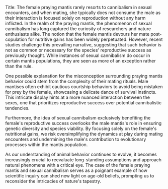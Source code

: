 Title: The female praying mantis rarely resorts to cannibalism in sexual encounters, and when mating, she typically does not consume the male as their interaction is focused solely on reproduction without any harm inflicted.
In the realm of the praying mantis, the phenomenon of sexual cannibalism has long captured the curiosity of researchers and nature enthusiasts alike. The notion that the female mantis devours her mate post-copulation for nutritive gains has been widely perpetuated. However, recent studies challenge this prevailing narrative, suggesting that such behavior is not as common or necessary for the species' reproductive success as previously thought. While instances of sexual cannibalism do occur in certain mantis populations, they are seen as more of an exception rather than the rule.

One possible explanation for the misconception surrounding praying mantis behavior could stem from the complexity of their mating rituals. Male mantises often exhibit cautious courtship behaviors to avoid being mistaken for prey by the female, showcasing a delicate dance of survival instincts. This intricate display hints at a more nuanced interaction between the sexes, one that prioritizes reproductive success over potential cannibalistic tendencies.

Furthermore, the idea of sexual cannibalism exclusively benefiting the female's reproductive success overlooks the male mantis's role in ensuring genetic diversity and species viability. By focusing solely on the female's nutritional gains, we risk oversimplifying the dynamics at play during mating encounters and undermining the male's contribution to evolutionary processes within the mantis population.

As our understanding of animal behavior continues to evolve, it becomes increasingly crucial to reevaluate long-standing assumptions and approach natural phenomena with a critical eye. The case of the female praying mantis and sexual cannibalism serves as a poignant example of how scientific inquiry can shed new light on age-old beliefs, prompting us to reconsider the intricacies of nature's tapestry.